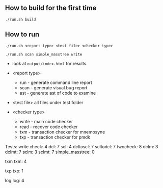 ## How to build for the first time ##

    ./run.sh build
       
## How to run ##
    ./run.sh <report type> <test file> <checker type> 

    ./run.sh scan simple_masstree write

* look at `output/index.html` for results

* \<report type>
    * run - generate command line report
    * scan - generate visual bug report
    * ast - generate ast of code to examine
* \<test file> all files under test folder
* \<checker type>
    * write - main code checker
    * read - recover code checker
    * txm - transaction checker for mnemosyne
    * txp - transaction checker for pmdk


Tests:
write
check: 4
dcl: 7
scl: 4
dcltoscl: 7
scltodcl: 7
twocheck: 8
dclm: 3
dclmt: 7
sclm: 3
sclmt: 7
simple_masstree: 0

txm
txm: 4

txp
txp: 1

log
log: 4

